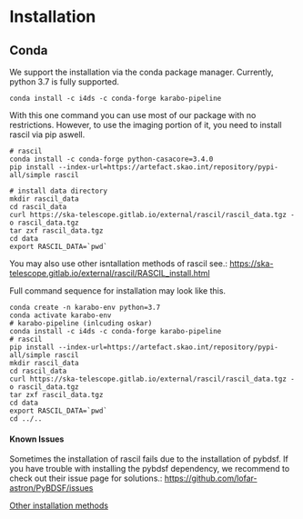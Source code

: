 # Installation

## Conda

We support the installation via the conda package manager.
Currently, python 3.7 is fully supported.

```shell
conda install -c i4ds -c conda-forge karabo-pipeline
```

With this one command you can use most of our package with no restrictions.
However, to use the imaging portion of it, you need to install rascil via pip aswell.

```shell
# rascil
conda install -c conda-forge python-casacore=3.4.0
pip install --index-url=https://artefact.skao.int/repository/pypi-all/simple rascil

# install data directory
mkdir rascil_data
cd rascil_data
curl https://ska-telescope.gitlab.io/external/rascil/rascil_data.tgz -o rascil_data.tgz
tar zxf rascil_data.tgz
cd data
export RASCIL_DATA=`pwd`
```

You may also use other isntallation methods of rascil see.: https://ska-telescope.gitlab.io/external/rascil/RASCIL_install.html

Full command sequence for installation may look like this.

```shell
conda create -n karabo-env python=3.7
conda activate karabo-env
# karabo-pipeline (inlcuding oskar)
conda install -c i4ds -c conda-forge karabo-pipeline
# rascil
pip install --index-url=https://artefact.skao.int/repository/pypi-all/simple rascil
mkdir rascil_data
cd rascil_data
curl https://ska-telescope.gitlab.io/external/rascil/rascil_data.tgz -o rascil_data.tgz
tar zxf rascil_data.tgz
cd data
export RASCIL_DATA=`pwd`
cd ../..
```

#### Known Issues

Sometimes the installation of rascil fails due to the installation of pybdsf. If you have trouble with installing the pybdsf dependency, we recommend to check out their issue page for solutions.: https://github.com/lofar-astron/PyBDSF/issues


[Other installation methods](Installation_no_conda.md)

